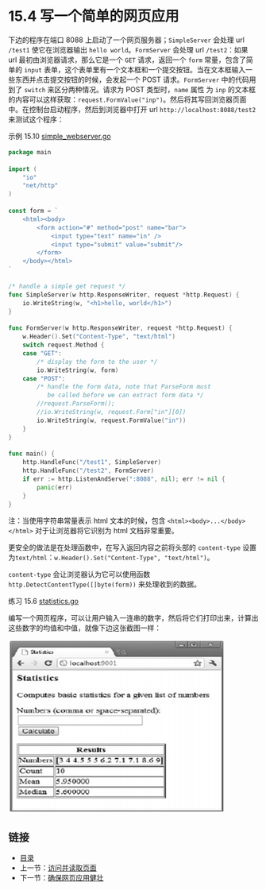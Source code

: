 # 15.4 写一个简单的网页应用

下边的程序在端口 8088 上启动了一个网页服务器；`SimpleServer` 会处理 url `/test1` 使它在浏览器输出 `hello world`。`FormServer` 会处理 url `/test2`：如果 url 最初由浏览器请求，那么它是一个 `GET` 请求，返回一个 `form` 常量，包含了简单的 `input` 表单，这个表单里有一个文本框和一个提交按钮。当在文本框输入一些东西并点击提交按钮的时候，会发起一个 POST 请求。`FormServer` 中的代码用到了 `switch` 来区分两种情况。请求为 POST 类型时，`name` 属性 为 `inp` 的文本框的内容可以这样获取：`request.FormValue("inp")`。然后将其写回浏览器页面中。在控制台启动程序，然后到浏览器中打开 url `http://localhost:8088/test2` 来测试这个程序：

示例 15.10 [simple_webserver.go](examples/chapter_15/simple_webserver.go)

```go
package main

import (
	"io"
	"net/http"
)

const form = `
	<html><body>
		<form action="#" method="post" name="bar">
			<input type="text" name="in" />
			<input type="submit" value="submit"/>
		</form>
	</body></html>
`

/* handle a simple get request */
func SimpleServer(w http.ResponseWriter, request *http.Request) {
	io.WriteString(w, "<h1>hello, world</h1>")
}

func FormServer(w http.ResponseWriter, request *http.Request) {
	w.Header().Set("Content-Type", "text/html")
	switch request.Method {
	case "GET":
		/* display the form to the user */
		io.WriteString(w, form)
	case "POST":
		/* handle the form data, note that ParseForm must
		   be called before we can extract form data */
		//request.ParseForm();
		//io.WriteString(w, request.Form["in"][0])
		io.WriteString(w, request.FormValue("in"))
	}
}

func main() {
	http.HandleFunc("/test1", SimpleServer)
	http.HandleFunc("/test2", FormServer)
	if err := http.ListenAndServe(":8088", nil); err != nil {
		panic(err)
	}
}
```

注：当使用字符串常量表示 html 文本的时候，包含 `<html><body>...</body></html>` 对于让浏览器将它识别为 html 文档非常重要。

更安全的做法是在处理函数中，在写入返回内容之前将头部的 `content-type` 设置为`text/html`：`w.Header().Set("Content-Type", "text/html")`。

`content-type` 会让浏览器认为它可以使用函数 `http.DetectContentType([]byte(form))` 来处理收到的数据。

练习 15.6 [statistics.go](exercises/chapter_15/statistics.go)

编写一个网页程序，可以让用户输入一连串的数字，然后将它们打印出来，计算出这些数字的均值和中值，就像下边这张截图一样：

![](images/15.4_fig15.1.jpg?raw=true)

## 链接

- [目录](directory.md)
- 上一节：[访问并读取页面](15.3.md)
- 下一节：[确保网页应用健壮](15.5.md)
